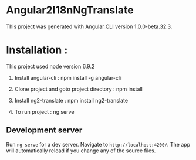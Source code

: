 # Angular2I18nNgTranslate

This project was generated with [Angular CLI](https://github.com/angular/angular-cli) version 1.0.0-beta.32.3.

# Installation :
  
This project used node version 6.9.2 

1. Install angular-cli :
	  npm install -g angular-cli 

2. Clone project and goto project directory :
	  npm install
      
3. Install ng2-translate : 
    npm install ng2-translate
		
4. To run project : 
	  ng serve	

## Development server
Run `ng serve` for a dev server. Navigate to `http://localhost:4200/`. The app will automatically reload if you change any of the source files.

